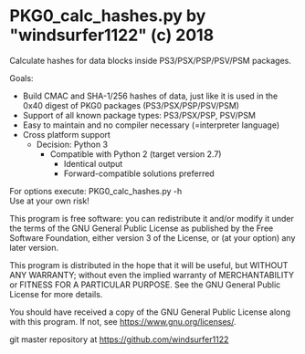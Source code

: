 # PKG0_calc_hashes.py by "windsurfer1122" (c) 2018
Calculate hashes for data blocks inside PS3/PSX/PSP/PSV/PSM packages.

Goals:
* Build CMAC and SHA-1/256 hashes of data, just like it is used in the 0x40 digest of PKG0 packages (PS3/PSX/PSP/PSV/PSM)
* Support of all known package types: PS3/PSX/PSP, PSV/PSM
* Easy to maintain and no compiler necessary (=interpreter language)
* Cross platform support
  * Decision: Python 3
    * Compatible with Python 2 (target version 2.7)
      * Identical output
      * Forward-compatible solutions preferred

For options execute: PKG0_calc_hashes.py -h<br>
Use at your own risk!


This program is free software: you can redistribute it and/or modify
it under the terms of the GNU General Public License as published by
the Free Software Foundation, either version 3 of the License, or
(at your option) any later version.

This program is distributed in the hope that it will be useful,
but WITHOUT ANY WARRANTY; without even the implied warranty of
MERCHANTABILITY or FITNESS FOR A PARTICULAR PURPOSE.  See the
GNU General Public License for more details.

You should have received a copy of the GNU General Public License
along with this program.  If not, see <https://www.gnu.org/licenses/>.


git master repository at https://github.com/windsurfer1122
